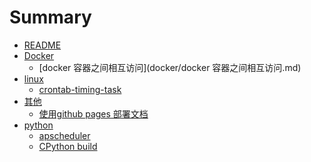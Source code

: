 # Summary

* [README](README.md)
* [Docker]()
    * [docker 容器之间相互访问](docker/docker 容器之间相互访问.md)
* [linux]()
    * [crontab-timing-task](linux/crontab-timing-task.md)
* [其他]()
    * [使用github pages 部署文档](other/depoly-doc-github-pages.md)
* [python]()
    * [apscheduler](python/apscheduler-use.md)
    * [CPython build](python/cpython_build.md)